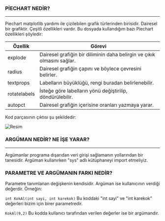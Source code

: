 ### PİECHART NEDİR?
---

Piechart matplotlib yardımı ile çizilebilen grafik türlerinden birisidir. Dairesel bir grafiktir. Çeşitli özellikleri vardır. Bu dosyada kullandığım bazı Piechart özellikleri şöyledir:

| Özellik      | Görevi                                                                 |
| -------      |  ----                                                                  |
| explode      | Dairesel grafiğin bir diliminin daha belirgin ve çıkık olmasını sağlar.|
| radius       | Dairesel grafiğin çapını ve böylece çevresini belirler.                |
| textprops    | Labelların büyüklüğü, rengi buradan belirlenebilir.                    |
| rotatelabels | İsteğe göre labelların yönü değiştirilip, döndürülebilir.              |
| autopct      | Dairesel grafiğin içerisine oranları yazmaya yarar.                    |


Kod parçasının çıktısı şu şekildedir:

![Resim](https://user-images.githubusercontent.com/77548130/132470611-44c6632d-ff77-440e-ad92-0e5f23739a13.JPG)



### ARGÜMAN NEDİR? NE İŞE YARAR?
---
Argümanlar programa dışarıdan veri girişi sağlamanın yollarından bir tanesidir. Argüman kullanırken "sys" adlı kütüphaneyi import etmeliyiz.

### PARAMETRE VE ARGÜMANIN FARKI NEDİR?
Parametre tanımlanan değişkenin kendisidir. Argüman ise kullanıcının verdiği değerdir. Örneğin:

``` int KokAl(int sayi, int karekok) ```          Bu koddaki "int sayi" ve "int karekok" değerleri bizim için birer parametredir.

``` KokAl(9,2) ```                                Bu kodda kullanıcı tarafından verilen değerler ise bir argümandır.



